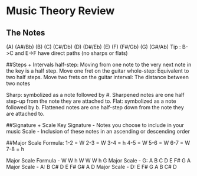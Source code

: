 # Music Theory Review

## The Notes
(A) (A\#/Bb) (B) (C) (C\#/Db) (D) (D\#/Eb) (E) (F) (F\#/Gb) (G) (G\#/Ab)
Tip : B->C and E->F have direct paths (no sharps or flats)

##Steps + Intervals
half-step: Moving from one note to the very next note in the key is a half step. Move one fret on the guitar
whole-step: Equivalent to two half steps. Move two frets on the guitar
interval: The distance between two notes

Sharp: symbolized as a note followed by \#. Sharpened notes are one half step-up from the note they are attached to.
Flat: symbolized as a note followed by b. Flattened notes are one half-step down from the note they are attached to. 

##Signature + Scale
Key Signature - Notes you choose to include in your music
Scale - Inclusion of these notes in an ascending or descending order

##Major Scale
Formula:
1-2 = W
2-3 = W
3-4 = h
4-5 = W
5-6 = W
6-7 = W
7-8 = h

Major Scale Formula -    W  W  h  W  W  W  h
G Major Scale     	- G: A  B  C  D  E  F# G
A Major Scale		- A: B  C# D  E  F# G# A
D Major Scale       - D: E  F# G  A  B  C# D
